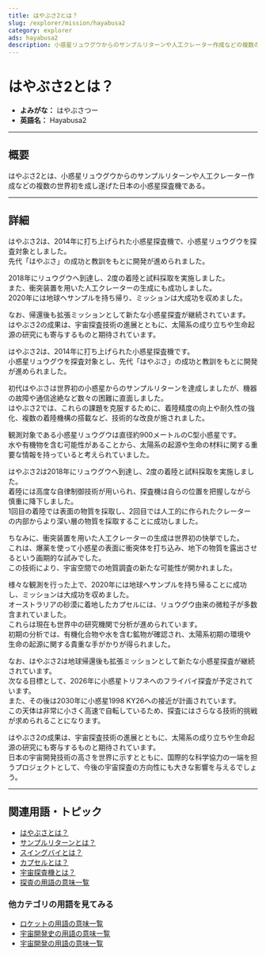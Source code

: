```yaml
---
title: はやぶさ2とは？
slug: /explorer/mission/hayabusa2
category: explorer
ads: hayabusa2
description: 小惑星リュウグウからのサンプルリターンや人工クレーター作成などの複数の世界初を成し遂げた日本の小惑星探査機であるはやぶさ2の意味・定義・内容について解説します。  
---
```


# はやぶさ2とは？

- **よみがな：** はやぶさつー  
- **英語名：** Hayabusa2  

---

## 概要

はやぶさ2とは、小惑星リュウグウからのサンプルリターンや人工クレーター作成などの複数の世界初を成し遂げた日本の小惑星探査機である。  

---

## 詳細

はやぶさ2は、2014年に打ち上げられた小惑星探査機で、小惑星リュウグウを探査対象としました。  
先代「はやぶさ」の成功と教訓をもとに開発が進められました。  

2018年にリュウグウへ到達し、2度の着陸と試料採取を実施しました。  
また、衝突装置を用いた人工クレーターの生成にも成功しました。  
2020年には地球へサンプルを持ち帰り、ミッションは大成功を収めました。  

なお、帰還後も拡張ミッションとして新たな小惑星探査が継続されています。  
はやぶさ2の成果は、宇宙探査技術の進展とともに、太陽系の成り立ちや生命起源の研究にも寄与するものと期待されています。  



はやぶさ2は、2014年に打ち上げられた小惑星探査機です。  
小惑星リュウグウを探査対象とし、先代「はやぶさ」の成功と教訓をもとに開発が進められました。    

初代はやぶさは世界初の小惑星からのサンプルリターンを達成しましたが、機器の故障や通信途絶など数々の困難に直面しました。  
はやぶさ2では、これらの課題を克服するために、着陸精度の向上や耐久性の強化、複数の着陸機構の搭載など、技術的な改良が施されました。  

観測対象である小惑星リュウグウは直径約900メートルのC型小惑星です。  
水や有機物を含む可能性があることから、太陽系の起源や生命の材料に関する重要な情報を持っていると考えられていました。  

はやぶさ2は2018年にリュウグウへ到達し、2度の着陸と試料採取を実施しました。  
着陸には高度な自律制御技術が用いられ、探査機は自らの位置を把握しながら慎重に降下しました。  
1回目の着陸では表面の物質を採取し、2回目では人工的に作られたクレーターの内部からより深い層の物質を採取することに成功しました。  

ちなみに、衝突装置を用いた人工クレーターの生成は世界初の快挙でした。  
これは、爆薬を使って小惑星の表面に衝突体を打ち込み、地下の物質を露出させるという画期的な試みでした。  
この技術により、宇宙空間での地質調査の新たな可能性が開かれました。  

様々な観測を行った上で、2020年には地球へサンプルを持ち帰ることに成功し、ミッションは大成功を収めました。  
オーストラリアの砂漠に着地したカプセルには、リュウグウ由来の微粒子が多数含まれていました。  
これらは現在も世界中の研究機関で分析が進められています。  
初期の分析では、有機化合物や水を含む鉱物が確認され、太陽系初期の環境や生命の起源に関する貴重な手がかりが得られました。  

なお、はやぶさ2は地球帰還後も拡張ミッションとして新たな小惑星探査が継続されています。  
次なる目標として、2026年に小惑星トリフネへのフライバイ探査が予定されています。  
また、その後は2030年に小惑星1998 KY26への接近が計画されています。  
この天体は非常に小さく高速で自転しているため、探査にはさらなる技術的挑戦が求められることになります。  

はやぶさ2の成果は、宇宙探査技術の進展とともに、太陽系の成り立ちや生命起源の研究にも寄与するものと期待されています。  
日本の宇宙開発技術の高さを世界に示すとともに、国際的な科学協力の一端を担うプロジェクトとして、今後の宇宙探査の方向性にも大きな影響を与えるでしょう。  


---

## 関連用語・トピック

- [はやぶさとは？](/docs/explorer/mission/hayabusa)
- [サンプルリターンとは？](/docs/explorer/technology/sample-return)
- [スイングバイとは？](/docs/explorer/technology/swingby)
- [カプセルとは？](/docs/explorer/technology/capsule)
- [宇宙探査機とは？](/docs/explorer/space-probe)
- [探査の用語の意味一覧](/docs/category/explorer)

### 他カテゴリの用語を見てみる
- [ロケットの用語の意味一覧](/docs/category/rocket)
- [宇宙開発史の用語の意味一覧](/docs/category/history)
- [宇宙開発の用語の意味一覧](/docs/category/glossary)
